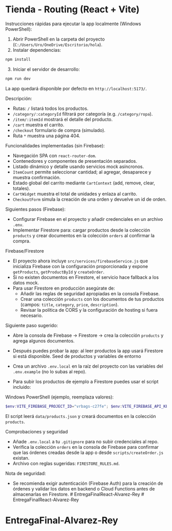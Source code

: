 # Tienda - Routing (React + Vite)

Instrucciones rápidas para ejecutar la app localmente (Windows PowerShell):

1. Abrir PowerShell en la carpeta del proyecto (`C:/Users/Uro/OneDrive/Escritorio/hola`).
2. Instalar dependencias:

```powershell
npm install
```

3. Iniciar el servidor de desarrollo:

```powershell
npm run dev
```

La app quedará disponible por defecto en `http://localhost:5173/`.

Descripción:
- Rutas: `/` listará todos los productos.
- `/category/:categoryId` filtrará por categoría (e.g. `/category/ropa`).
- `/item/:itemId` mostrará el detalle del producto.
- `/cart` muestra el carrito.
- `/checkout` formulario de compra (simulado).
- Ruta `*` muestra una página 404.

Funcionalidades implementadas (sin Firebase):
- Navegación SPA con `react-router-dom`.
- Contenedores y componentes de presentación separados.
- Listado dinámico y detalle usando servicios mock asíncronos.
- `ItemCount` permite seleccionar cantidad; al agregar, desaparece y muestra confirmación.
- Estado global del carrito mediante `CartContext` (add, remove, clear, totales).
- `CartWidget` muestra el total de unidades y enlaza al carrito.
- `CheckoutForm` simula la creación de una orden y devuelve un id de orden.

Siguientes pasos (Firebase):
- Configurar Firebase en el proyecto y añadir credenciales en un archivo `.env`.
- Implementar Firestore para: cargar productos desde la colección `products` y crear documentos en la colección `orders` al confirmar la compra.

Firebase/Firestore
- El proyecto ahora incluye `src/services/firebaseService.js` que inicializa Firebase con la configuración proporcionada y expone `getProducts`, `getProductById` y `createOrder`.
- Si no existen documentos en Firestore, el servicio hace fallback a los datos mock.
- Para usar Firestore en producción asegúrate de:
	- Añadir las reglas de seguridad apropiadas en la consola Firebase.
	- Crear una colección `products` con los documentos de tus productos (campos: `title`, `category`, `price`, `description`).
	- Revisar la política de CORS y la configuración de hosting si fuera necesario.

Siguiente paso sugerido:
- Abre la consola de Firebase -> Firestore -> crea la colección `products` y agrega algunos documentos.
- Después puedes probar la app: al leer productos la app usará Firestore si está disponible.
Seed de productos y variables de entorno

- Crea un archivo `.env.local` en la raíz del proyecto con las variables del `.env.example` (no lo subas al repo).

- Para subir los productos de ejemplo a Firestore puedes usar el script incluido:

Windows PowerShell (ejemplo, reemplaza valores):
```powershell
$env:VITE_FIREBASE_PROJECT_ID="vrbags-c27fe"; $env:VITE_FIREBASE_API_KEY="<tu-api-key>"; node scripts/seedProducts.js
```

El script leerá `data/products.json` y creará documentos en la colección `products`.

Comprobaciones y seguridad
- Añade `.env.local` a tu `.gitignore` para no subir credenciales al repo.
- Verifica la colección `orders` en la consola de Firebase para confirmar que las órdenes creadas desde la app o desde `scripts/createOrder.js` existan.
- Archivo con reglas sugeridas: `FIRESTORE_RULES.md`.

Nota de seguridad:
- Se recomienda exigir autenticación (Firebase Auth) para la creación de órdenes y validar los datos en backend o Cloud Functions antes de almacenarlas en Firestore.
#   E n t r e g a F i n a l R e a c t - A l v a r e z - R e y  
 # EntregaFinalReact-Alvarez-Rey
# EntregaFinal-Alvarez-Rey
